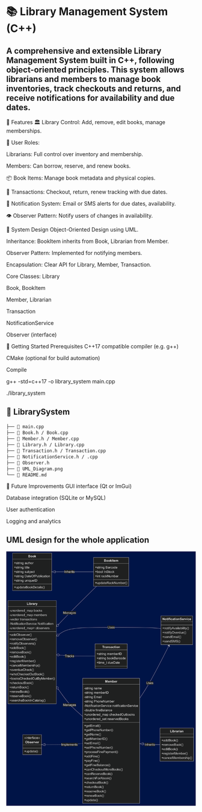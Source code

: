 # 📚 Library Management System (C++)

## A comprehensive and extensible Library Management System built in C++, following object-oriented principles. This system allows librarians and members to manage book inventories, track checkouts and returns, and receive notifications for availability and due dates.


🧩 Features
🏛 Library Control: Add, remove, edit books, manage memberships.

🔐 User Roles:

Librarians: Full control over inventory and membership.

Members: Can borrow, reserve, and renew books.

📦 Book Items: Manage book metadata and physical copies.

🔁 Transactions: Checkout, return, renew tracking with due dates.

🔔 Notification System: Email or SMS alerts for due dates, availability.

👁 Observer Pattern: Notify users of changes in availability.

🧱 System Design
Object-Oriented Design using UML.

Inheritance: BookItem inherits from Book, Librarian from Member.

Observer Pattern: Implemented for notifying members.

Encapsulation: Clear API for Library, Member, Transaction.

Core Classes:
Library

Book, BookItem

Member, Librarian

Transaction

NotificationService

Observer (interface)

🚀 Getting Started
Prerequisites
C++17 compatible compiler (e.g. g++)

CMake (optional for build automation)

Compile

g++ -std=c++17 -o library_system main.cpp

./library_system

## 📂 LibrarySystem
    ├── 📄 main.cpp
    ├── 📄 Book.h / Book.cpp
    ├── 📄 Member.h / Member.cpp
    ├── 📄 Library.h / Library.cpp
    ├── 📄 Transaction.h / Transaction.cpp
    ├── 📄 NotificationService.h / .cpp
    ├── 📄 Observer.h
    ├── 📄 UML_Diagram.png
    └── 📄 README.md
📌 Future Improvements
GUI interface (Qt or ImGui)

Database integration (SQLite or MySQL)

User authentication

Logging and analytics

## UML design for the whole application
<p align="center">
  <img src="./UML_Diagram.png" width="600" alt="UML Diagram">
</p>

